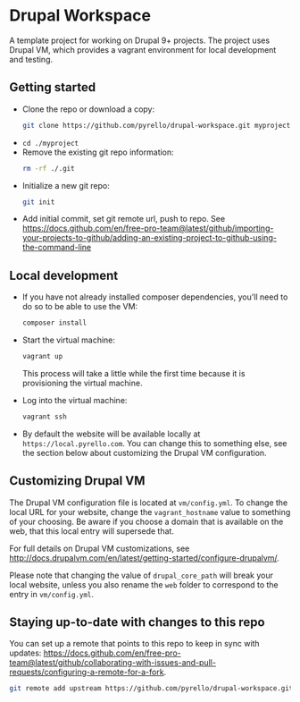# Drupal Workspace
A template project for working on Drupal 9+ projects. The project uses Drupal VM, which provides a vagrant environment for local development and testing.

## Getting started
* Clone the repo or download a copy:
  ```bash
  git clone https://github.com/pyrello/drupal-workspace.git myproject
  ```
* `cd ./myproject`
* Remove the existing git repo information:
  ```bash
  rm -rf ./.git
  ```
* Initialize a new git repo:
  ```bash
  git init
  ```
* Add initial commit, set git remote url, push to repo. See https://docs.github.com/en/free-pro-team@latest/github/importing-your-projects-to-github/adding-an-existing-project-to-github-using-the-command-line

## Local development
* If you have not already installed composer dependencies, you'll need to do so to be able to use the VM:
  ```bash
  composer install
  ```
* Start the virtual machine:
  ```bash
  vagrant up
  ```
  This process will take a little while the first time because it is provisioning the virtual machine.
* Log into the virtual machine:
  ```bash
  vagrant ssh
  ```

* By default the website will be available locally at `https://local.pyrello.com`. You can change this to something else, see the section below about customizing the Drupal VM configuration.

## Customizing Drupal VM
The Drupal VM configuration file is located at `vm/config.yml`. To change the local URL for your website, change the `vagrant_hostname` value to something of your choosing. Be aware if you choose a domain that is available on the web, that this local entry will supersede that.

For full details on Drupal VM customizations, see http://docs.drupalvm.com/en/latest/getting-started/configure-drupalvm/.

Please note that changing the value of `drupal_core_path` will break your local website, unless you also rename the `web` folder to correspond to the entry in `vm/config.yml`.

## Staying up-to-date with changes to this repo
You can set up a remote that points to this repo to keep in sync with updates: https://docs.github.com/en/free-pro-team@latest/github/collaborating-with-issues-and-pull-requests/configuring-a-remote-for-a-fork.
```bash
git remote add upstream https://github.com/pyrello/drupal-workspace.git
```
